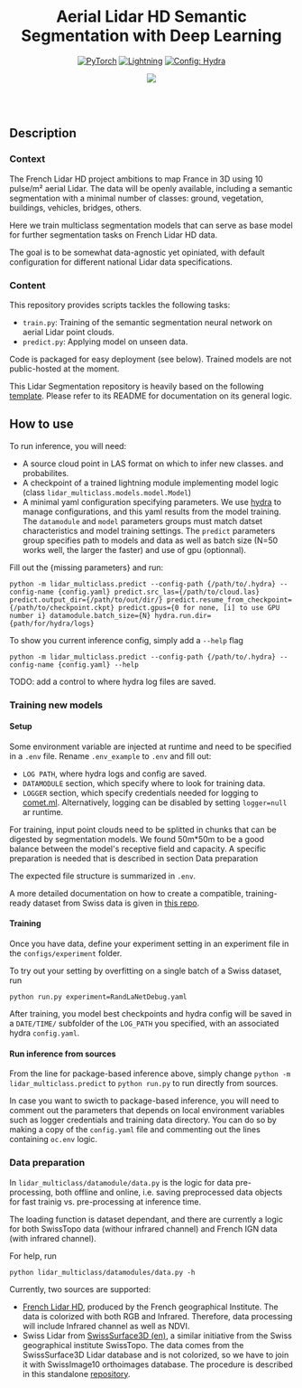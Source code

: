 <div align="center">

# Aerial Lidar HD Semantic Segmentation with Deep Learning

<a href="https://pytorch.org/get-started/locally/"><img alt="PyTorch" src="https://img.shields.io/badge/PyTorch-ee4c2c?logo=pytorch&logoColor=white"></a>
<a href="https://pytorchlightning.ai/"><img alt="Lightning" src="https://img.shields.io/badge/-Lightning-792ee5?logo=pytorchlightning&logoColor=white"></a>
<a href="https://hydra.cc/"><img alt="Config: Hydra" src="https://img.shields.io/badge/Config-Hydra-89b8cd"></a>

[![](https://shields.io/badge/-Lightning--Hydra--Template-017F2F?style=flat&logo=github&labelColor=303030)](https://github.com/ashleve/lightning-hydra-template)
</div>
<br><br>

## Description
### Context
The French Lidar HD project ambitions to map France in 3D using 10 pulse/m² aerial Lidar. The data will be openly available, including a semantic segmentation with a minimal number of classes: ground, vegetation, buildings, vehicles, bridges, others.

Here we train multiclass segmentation models that can serve as base model for further segmentation tasks on French Lidar HD data. 

The goal is to be somewhat data-agnostic yet opiniated, with default configuration for different national Lidar data specifications. 

### Content

This repository provides scripts tackles the following tasks:

- `train.py`: Training of the semantic segmentation neural network on aerial Lidar point clouds.
- `predict.py`: Applying model on unseen data.

Code is packaged for easy deployment (see below). Trained models are not public-hosted at the moment.

This Lidar Segmentation repository is heavily based on the following [template](https://github.com/ashleve/lightning-hydra-template). Please refer to its README for documentation on its general logic.

## How to use



To run inference, you will need:
- A source cloud point in LAS format on which to infer new classes. and probabilites.
- A checkpoint of a trained lightning module implementing model logic (class `lidar_multiclass.models.model.Model`)
- A minimal yaml configuration specifying parameters. We use [hydra](https://hydra.cc/) to manage configurations, and this yaml results from the model training. The `datamodule` and `model` parameters groups must match datset characteristics and model training settings.  The `predict` parameters group specifies path to models and data as well as batch size (N=50 works well, the larger the faster) and use of gpu (optionnal).

Fill out the {missing parameters} and run: 
```
python -m lidar_multiclass.predict --config-path {/path/to/.hydra} --config-name {config.yaml} predict.src_las={/path/to/cloud.las} predict.output_dir={/path/to/out/dir/} predict.resume_from_checkpoint={/path/to/checkpoint.ckpt} predict.gpus={0 for none, [i] to use GPU number i} datamodule.batch_size={N} hydra.run.dir={path/for/hydra/logs}
```

To show you current inference config, simply add a `--help` flag 

```
python -m lidar_multiclass.predict --config-path {/path/to/.hydra} --config-name {config.yaml} --help
```

TODO: add a control to where hydra log files are saved.

### Training new models

#### Setup
Some environment variable are injected at runtime and need to be specified in a `.env` file. Rename `.env_example` to `.env` and fill out: 
- `LOG PATH`, where hydra logs and config are saved.
- `DATAMODULE` section, which specify where to look for training data.
- `LOGGER` section, which specify credentials needed for logging to [comet.ml](comet.ml). Alternatively, logging can be disabled by setting `logger=null` ar runtime.

For training, input point clouds need to be splitted in chunks that can be digested by segmentation models. We found 50m\*50m to be a good balance between the model's receptive field and capacity. A specific preparation is needed that is described in section Data preparation

The expected file structure is summarized in `.env`.

A more detailed documentation on how to create a compatible, training-ready dataset from Swiss data is given in [this repo](https://github.com/CharlesGaydon/Colorize-SwissSURFACE3D-Lidar).

#### Training
Once you have data, define your experiment setting in an experiment file in the `configs/experiment` folder. 

To try out your setting by overfitting on a single batch of a Swiss dataset, run

```
python run.py experiment=RandLaNetDebug.yaml
```

After training, you model best checkpoints and hydra config will be saved in a `DATE/TIME/` subfolder of the `LOG_PATH` you specified, with an associated hydra `config.yaml`.
#### Run inference from sources

From the line for package-based inference above, simply change `python -m lidar_multiclass.predict` to `python run.py` to run directly from sources.

In case you want to swicth to package-based inference, you will need to comment out the parameters that depends on local environment variables such as logger credentials and training data directory. You can do so by making a copy of the `config.yaml` file and commenting out the lines containing `oc.env` logic.

### Data preparation

In `lidar_multiclass/datamodule/data.py` is the logic for data pre-processing, both offline and online, i.e. saving preprocessed data objects for fast trainig vs. pre-processing at inference time. 

The loading function is dataset dependant, and there are currently a logic for both SwissTopo data (withour infrared channel) and French IGN data (with infrared channel).

For help, run 

```
python lidar_multiclass/datamodules/data.py -h
```
Currently, two sources are supported:

- [French Lidar HD](https://geoservices.ign.fr/lidarhd), produced by the French geographical Institute. The data is colorized with both RGB and Infrared. Therefore, data processing will include Infrared channel as well as NDVI.
- Swiss Lidar from [SwissSurface3D (en)](https://www.swisstopo.admin.ch/en/geodata/height/surface3d.html), a similar initiative from the Swiss geographical institute SwissTopo. The data comes from the SwissSurface3D Lidar database and is not colorized, so we have to join it with SwissImage10 orthoimages database. The procedure is described in this standalone [repository](https://github.com/CharlesGaydon/Colorize-SwissSURFACE3D-Lidar).
